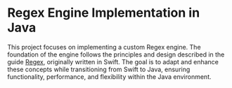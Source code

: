 # Regex Engine Implementation in Java

This project focuses on implementing a custom Regex engine. The foundation of the engine follows the principles and
design described in the guide [Regex](https://kean.blog/post/regex-parser), originally written in Swift. The goal is to
adapt and enhance these concepts while transitioning from Swift to Java, ensuring functionality, performance, and
flexibility within the Java environment.
